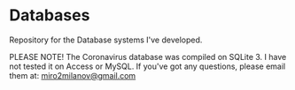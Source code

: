 # Databases

Repository for the Database systems I've developed.

PLEASE NOTE!
The Coronavirus database was compiled on SQLite 3. I have not tested it on Access or MySQL.
If you've got any questions, please email them at: miro2milanov@gmail.com
